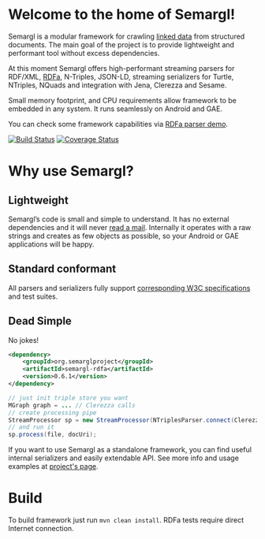 Welcome to the home of Semargl!
===============================

Semargl is a modular framework for crawling [linked data](http://en.wikipedia.org/wiki/Linked_data)
from structured documents. The main goal of the project is to provide lightweight
and performant tool without excess dependencies.

At this moment Semargl offers high-performant streaming parsers for RDF/XML,
[RDFa](http://en.wikipedia.org/wiki/Rdfa), N-Triples, JSON-LD,
streaming serializers for Turtle, NTriples, NQuads and integration with Jena, Clerezza and Sesame.

Small memory footprint, and CPU requirements allow framework to be embedded in any system.
It runs seamlessly on Android and GAE.

You can check some framework capabilities via [RDFa parser demo](http://demo.semarglproject.org).

[![Build Status](https://travis-ci.org/levkhomich/semargl.png?branch=master)](https://travis-ci.org/levkhomich/semargl)
[![Coverage Status](https://coveralls.io/repos/levkhomich/semargl/badge.png?branch=master)](https://coveralls.io/r/levkhomich/semargl?branch=master)

Why use Semargl?
================

Lightweight
-----------

Semargl’s code is small and simple to understand. It has no external dependencies and
it will never [read a mail](http://en.wikipedia.org/wiki/Zawinski's_law_of_software_envelopment).
Internally it operates with a raw strings and creates as few objects as possible,
so your Android or GAE applications will be happy.

Standard conformant
-------------------

All parsers and serializers fully support
[corresponding W3C specifications](http://semarglproject.org/conformance.html) and test suites.

Dead Simple
-----------

No jokes!

```xml
<dependency>
    <groupId>org.semarglproject</groupId>
    <artifactId>semargl-rdfa</artifactId>
    <version>0.6.1</version>
</dependency>
```

```java
// just init triple store you want
MGraph graph = ... // Clerezza calls
// create processing pipe
StreamProcessor sp = new StreamProcessor(NTriplesParser.connect(ClerezzaSink.connect(graph));
// and run it
sp.process(file, docUri);
```

If you want to use Semargl as a standalone framework, you can find useful internal
serializers and easily extendable API. See more info and usage examples at
[project's page](http://semarglproject.org/usage.html).

Build
=====

To build framework just run `mvn clean install`. RDFa tests require direct Internet connection.